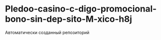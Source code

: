 # Pledoo-casino-c-digo-promocional-bono-sin-dep-sito-M-xico-h8j
Автоматически созданный репозиторий
